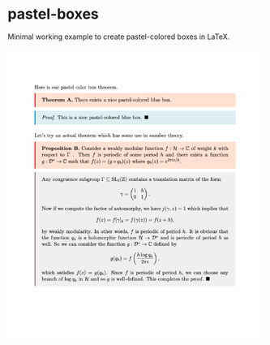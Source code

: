 # pastel-boxes

Minimal working example to create pastel-colored boxes in LaTeX.

![example](./example.png)